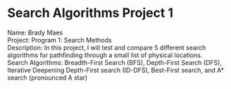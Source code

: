 # Search Algorithms Project 1

Name: Brady Maes                                                                                                                                                                                                                                                                                                                                                                                                                                                                                                                                                   
Project: Program 1: Search Methods                                                                                                                                                                                                                                                                                                                                                                  
Description: In this project, I will test and compare 5 different search algorithms for pathfinding through a small list of physical locations.                                                                                                                                                                                    
Search Algorithms: Breadth-First Search (BFS), Depth-First Search (DFS), Iterative Deepening Depth-First search (ID-DFS), Best-First search, and A* search (pronounced A star)   
